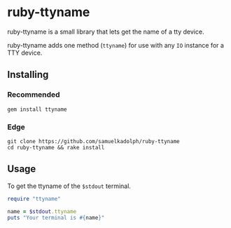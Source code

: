 # ruby-ttyname

ruby-ttyname is a small library that lets get the name of a tty device.

ruby-ttyname adds one method (`ttyname`) for use with any `IO` instance for a
TTY device.

## Installing

### Recommended

```
gem install ttyname
```

### Edge

```
git clone https://github.com/samuelkadolph/ruby-ttyname
cd ruby-ttyname && rake install
```

## Usage

To get the ttyname of the `$stdout` terminal.

```ruby
require "ttyname"

name = $stdout.ttyname
puts "Your terminal is #{name}"
```
